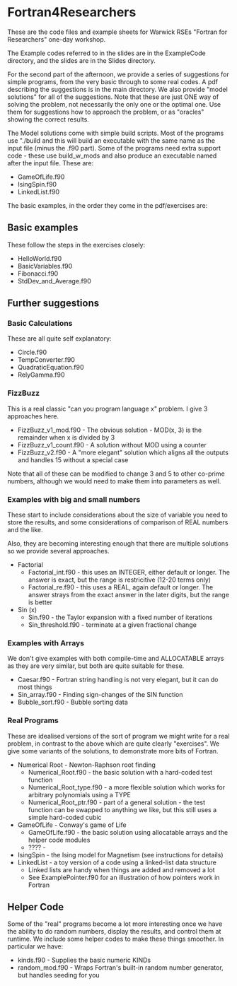 # Fortran4Researchers

These are the code files and example sheets for Warwick RSEs "Fortran for Researchers"
one-day workshop.

The Example codes referred to in the slides are in the ExampleCode directory, and the slides are in the Slides directory.


For the second part of the afternoon, we provide a series of suggestions for simple programs, from
the very basic through to some real codes. A pdf describing the suggestions is in the main directory.
We also provide "model solutions" for all of the suggestions. Note that these are just ONE way of
solving the problem, not necessarily the only one or the optimal one. Use them for suggestions how
to approach the problem, or as "oracles" showing the correct results.



The Model solutions come with simple build scripts. Most of the programs use "./build <name of f90 file>
and this will build an executable with the same name as the input file (minus the .f90 part). Some of the
programs need extra support code - these use build\_w\_mods and also produce an executable named
after the input file. These are:

* GameOfLife.f90
* IsingSpin.f90
* LinkedList.f90


The basic examples, in the order they come in the pdf/exercises are:

## Basic examples
These follow the steps in the exercises closely:

* HelloWorld.f90
* BasicVariables.f90
* Fibonacci.f90
* StdDev\_and\_Average.f90

## Further suggestions

### Basic Calculations
These are all quite self explanatory:

* Circle.f90
* TempConverter.f90
* QuadraticEquation.f90
* RelyGamma.f90

### FizzBuzz
This is a real classic "can you program language x" problem. I give 3 approaches here.

* FizzBuzz\_v1\_mod.f90 - The obvious solution - MOD(x, 3) is the remainder when x is divided by 3
* FizzBuzz\_v1\_count.f90 - A solution without MOD using a counter
* FizzBuzz\_v2.f90 - A "more elegant" solution which aligns all the outputs and handles 15 without a special case

Note that all of these can be modified to change 3 and 5 to other co-prime numbers, although we would need to make them into parameters as well.

### Examples with big and small numbers
These start to include considerations about the size of variable
you need to store the results, and some considerations of comparison
of REAL numbers and the like.

Also, they are becoming interesting enough that there are multiple solutions
so we provide several approaches.

* Factorial
    * Factorial\_int.f90 - this uses an INTEGER, either default or longer. The answer is exact, but the range is restricitive (12-20 terms only)
    * Factorial\_re.f90 - this uses a REAL, again default or longer. The answer strays from the exact answer in the later digits, but the range is better
* Sin (x)
    * Sin.f90 - the Taylor expansion with a fixed number of iterations
    * Sin\_threshold.f90 - terminate at a given fractional change


### Examples with Arrays
We don't give examples with both compile-time and ALLOCATABLE arrays
as they are very similar, but both are quite suitable for these.

* Caesar.f90 - Fortran string handling is not very elegant, but it can do most things
* Sin\_array.f90 - Finding sign-changes of the SIN function
* Bubble\_sort.f90 - Bubble sorting data

### Real Programs
These are idealised versions of the sort of program we might write for a real problem, in
contrast to the above which are quite clearly "exercises". We give some variants of
the solutions, to demonstrate more bits of Fortran.

* Numerical Root - Newton-Raphson root finding
    * Numerical\_Root.f90 - the basic solution with a hard-coded test function
    * Numerical\_Root\_type.f90 - a more flexible solution which works for arbitrary polynomials using a TYPE
    * Numerical\_Root\_ptr.f90 - part of a general solution - the test function can be swapped to anything we like, but this still uses a simple hard-coded cubic
* GameOfLife - Conway's game of Life
    * GameOfLife.f90 - the basic solution using allocatable arrays and the helper code modules
    * ???? - 
* IsingSpin - the Ising model for Magnetism (see instructions for details)
* LinkedList - a toy version of a code using a linked-list data structure
    * Linked lists are handy when things are added and removed a lot
    * See ExamplePointer.f90 for an illustration of how pointers work in Fortran


## Helper Code

Some of the "real" programs become a lot more interesting once we have the ability to do
random numbers, display the results, and control them at runtime. We include some helper
codes to make these things smoother. In particular we have:

* kinds.f90 - Supplies the basic numeric KINDs
* random\_mod.f90 - Wraps Fortran's built-in random number generator, but handles seeding for you


